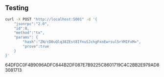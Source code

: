 ## Testing
```bash
curl -X POST "http://localhost:5001" -d '{
    "jsonrpc":"2.0",
    "id":0,
    "method":"tx",
    "params": {
        "hash":"ZN/cD0uQlq38ZEst8IfnuSJchgFxnEwrsul5rYMIFxM=",
        "prove":true
    }
}'
```

64DFDC0F4B9096ADFC644B2DF087E7B9225C8601719C4C2BB2E979AD83081713